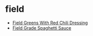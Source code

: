 # field

 * [Field Greens With Red Chili Dressing](index/f/field-greens-with-red-chili-dressing-353871.json)
 * [Field Grade Spaghetti Sauce](index/f/field-grade-spaghetti-sauce.json)
